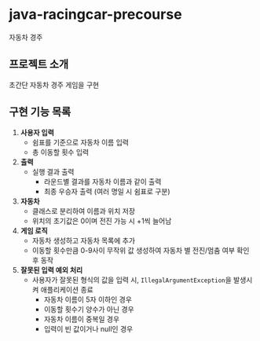 # java-racingcar-precourse
자동차 경주

## 프로젝트 소개
초간단 자동차 경주 게임을 구현

## 구현 기능 목록
1. **사용자 입력**
   - 쉼표를 기준으로 자동차 이름 입력
   - 총 이동할 횟수 입력
2. **출력**
   - 실행 결과 출력
     - 라운드별 결과를 자동차 이름과 같이 출력
     - 최종 우승자 출력 (여러 명일 시 쉼표로 구분)
3. **자동차**
   - 클래스로 분리하여 이름과 위치 저장
   - 위치의 초기값은 0이며 전진 가능 시 +1씩 늘어남
4. **게임 로직**
   - 자동차 생성하고 자동차 목록에 추가
   - 이동할 횟수만큼 0-9사이 무작위 값 생성하여 자동차 별 전진/멈춤 여부 확인 후 동작
5. **잘못된 입력 예외 처리**
   - 사용자가 잘못된 형식의 값을 입력 시, `IllegalArgumentException`을 발생시켜 애플리케이션 종료
     - 자동차 이름이 5자 이하인 경우
     - 이동할 횟수기 양수가 아닌 경우
     - 자동차 이름이 중복일 경우
     - 입력이 빈 값이거나 null인 경우
